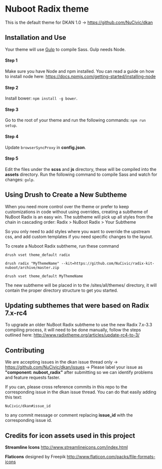 # Nuboot Radix theme

This is the default theme for DKAN 1.0 -> https://github.com/NuCivic/dkan


## Installation and Use

Your theme will use [Gulp](http://gulpjs.com) to compile Sass. Gulp needs Node.

#### Step 1
Make sure you have Node and npm installed.
You can read a guide on how to install node here: https://docs.npmjs.com/getting-started/installing-node

#### Step 2
Install bower: `npm install -g bower`.

#### Step 3
Go to the root of your theme and run the following commands: `npm run setup`.

#### Step 4
Update `browserSyncProxy` in **config.json**.

#### Step 5
Edit the files under the **scss** and **js** directory, these will be compiled into the **assets** directory.
Run the following command to compile Sass and watch for changes: `gulp`.

## Using Drush to Create a New Subtheme

When you need more control over the theme or prefer to keep customizations in code without using overrides, creating a subtheme of NuBoot Radix is an easy win. The subtheme will pick up all styles from the chain in cascading order: Radix > NuBoot Radix > Your Subtheme

So you only need to add styles where you want to override the upstream css, and add custom templates if you need specific changes to the layout.

To create a Nuboot Radix subtheme, run these command

```drush vset theme_default radix```

```drush radix "MyThemeName" --kit=https://github.com/NuCivic/radix-kit-nuboot/archive/master.zip```

```drush vset theme_default MyThemeName```

The new subtheme will be placed in to the /sites/all/themes/ directory, it will contain the proper directory structure to get you started.


## Updating subthemes that were based on Radix 7.x-rc4

To upgrade an older NuBoot Radix subtheme to use the new Radix 7.x-3.3 compiling process, it will need to be done manually, follow the steps outlined here:
http://www.radixtheme.org/articles/update-rc4-to-3/


## Contributing

We are accepting issues in the dkan issue thread only -> https://github.com/NuCivic/dkan/issues -> Please label your issue as **"component: nuboot_radix"** after submitting so we can identify problems and feature requests faster.

If you can, please cross reference commits in this repo to the corresponding issue in the dkan issue thread. You can do that easily adding this text:

```
NuCivic/dkan#issue_id
```

to any commit message or comment replacing **issue_id** with the corresponding issue id.



## Credits for icon assets used in this project

**Streamline Icons** http://www.streamlineicons.com/index.html

**Flaticons** designed by Freepik http://www.flaticon.com/packs/file-formats-icons
